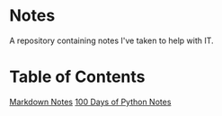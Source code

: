 # Notes

A repository containing notes I've taken to help with IT.

# Table of Contents
[Markdown Notes](MARKDOWN.md)
[100 Days of Python Notes](100_Days_of_Python.md)
